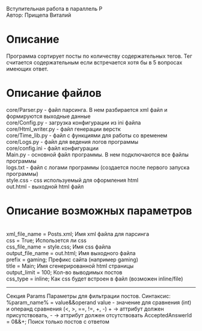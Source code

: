 Вступительная работа в параллель P <br>
Автор: Прищепа Виталий
<h1>Описание</h1>
Программа сортирует посты по количеству содержательных тегов. Тег считается содержательным если встречается хотя бы в 5 вопросах имеющих ответ.
<h1>Описание файлов</h1>
core/Parser.py - файл парсинга. В нем разбирается xml файл и формируются выходные данные<br>
core/Config.py - загрузка конфигурации из ini файла<br>
core/Html_writer.py - файл генерации верстк<br>
core/Time_lib.py - файл с функциями для работы со временем<br>
core/Logs.py - файл для ведения логов программы<br>
core/config.ini - файл конфигурации<br>
Main.py - основной файл программы. В нем подключаются все файлы программы<br>
logs.txt - файл с логами программы (создается после первого запуска программы)<br>
style.css - css используемый для оформления html<br>
out.html - выходной html файл<br>
<h1>Описание возможных параметров</h1><br>
xml_file_name = Posts.xml;  Имя xml файла для парсинга <br>
css = True; Использется ли css<br>
css_file_name = style.css; Имя css файла<br>
output_file_name = out.html; Имя выходного файла<br>
prefix = gaming; Префикс сайта (например gaming)<br>
title = Main; Имя сгенерированной html страницы<br>
output_limit = 100; Кол-во выводимых постов<br>
css_type = inline; Как css будет встроен в файл (возможен inline/file)<br>
<hr>
Секция Params
Параметры для фильтрации постов. Синтаксис: %param_name% = value&&operand
value - значение для сравнения (int) и операнд сравнения (<, >, ==, !=, +, -) + -> aттрибут должен присутствовать, - -> aттрибут должен отсутствовать
AcceptedAnswerId = 0&&+; Поиск только постов с ответом
